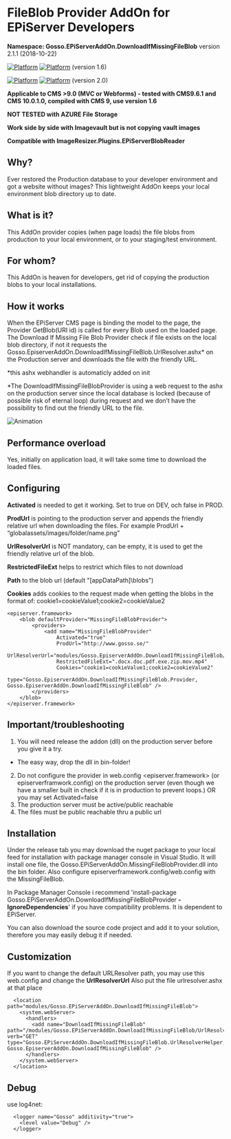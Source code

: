 # FileBlob Provider AddOn for EPiServer Developers
**Namespace: Gosso.EPiServerAddOn.DownloadIfMissingFileBlob** version 2.1.1 (2018-10-22)

[![Platform](https://img.shields.io/badge/Episerver-%209.0+-orange.svg?style=flat)](http://world.episerver.com/cms/) [![Platform](https://img.shields.io/badge/Episerver-%2010.0-green.svg?style=flat)](http://world.episerver.com/cms/) (version 1.6)

[![Platform](https://img.shields.io/badge/Platform-.NET%204.6.1-blue.svg?style=flat)](https://msdn.microsoft.com/en-us/library/w0x726c2%28v=vs.110%29.aspx) [![Platform](https://img.shields.io/badge/Episerver-%2011.1-green.svg?style=flat)](http://world.episerver.com/cms/) (version 2.0)


**Applicable to CMS >9.0 (MVC or Webforms) - tested with CMS9.6.1 and CMS 10.0.1.0, compiled with CMS 9, use version 1.6**  

**NOT TESTED with AZURE File Storage**

**Work side by side with Imagevault but is not copying vault images**

**Compatible with ImageResizer.Plugins.EPiServerBlobReader**

## Why?
Ever restored the Production database to your developer environment and got a website without images? This lightweight AddOn keeps your local environment blob directory up to date.
## What is it?
This AddOn provider copies (when page loads) the file blobs from production to your local environment, or to your staging/test environment.
## For whom?
This AddOn is heaven for developers, get rid of copying the production blobs to your local installations.
## How it works
When the EPiServer CMS page is binding the model to the page, the Provider GetBlob(URI id) is called for every Blob used on the loaded page. The Download If Missing File Blob Provider check if file exists on the local blob directory, if not it requests the Gosso.EpiserverAddOn.DownloadIfMissingFileBlob.UrlResolver.ashx* on the Production server and downloads the file with the friendly URL.

*this ashx webhandler is automaticly added on init

*The DownloadIfMissingFileBlobProvider is using a web request to the ashx on the production server since the local database is locked (because of possible risk of eternal loop) during request and we don’t have the possibility to find out the friendly URL to the file.

![Animation](https://github.com/LucGosso/Gosso.EPiServerAddOn.DownloadIfMissingFileBlob/blob/master/Animation-MissingFileBlobProvider.gif?raw=true)

## Performance overload
Yes, initially on application load, it will take some time to download the loaded files.
## Configuring

**Activated** is needed to get it working. Set to true on DEV, och false in PROD.

**ProdUrl** is pointing to the production server and appends the friendly relative url when downloading the files. For example  ProdUrl + “globalassets/images/folder/name.png”

**UrlResolverUrl** is NOT mandatory, can be empty, it is used to get the friendly relative url of the blob.

**RestrictedFileExt** helps to restrict which files to not download

**Path** to the blob url (default "[appDataPath]\\blobs")

**Cookies** adds cookies to the request made when getting the blobs in the format of: cookie1=cookieValue1;cookie2=cookieValue2

```
<episerver.framework>
	<blob defaultProvider="MissingFileBlobProvider">
		<providers>
			<add name="MissingFileBlobProvider"
			    Activated="true"
				ProdUrl="http://www.gosso.se/"
				UrlResolverUrl="modules/Gosso.EpiserverAddOn.DownloadIfMissingFileBlob/urlresolver.ashx"
				RestrictedFileExt=".docx.doc.pdf.exe.zip.mov.mp4"
				Cookies="cookie1=cookieValue1;cookie2=cookieValue2"
				type="Gosso.EpiserverAddOn.DownloadIfMissingFileBlob.Provider, Gosso.EpiserverAddOn.DownloadIfMissingFileBlob" />
		</providers>
	</blob>
</episerver.framework>
```


## Important/troubleshooting 
1.	You will need release the addon (dll) on the production server before you give it a try.
  - The easy way, drop the dll in bin-folder!
2.	Do not configure the provider in web.config <episerver.framework>
    (or episerverframwork.config) on the production server (even though we have a smaller built in check if it is in production to prevent loops.) OR you may set Activated=false
3.	The production server must be active/public reachable
4.	The files must be public reachable thru a public url

## Installation
Under the release tab you may download the nuget package to your local feed for installation with package manager console in Visual Studio. It will install one file, the Gosso.EPiServerAddOn.MissingFileBlobProvider.dll into the bin folder. Also configure episerverframework.config/web.config with the MissingFileBlob.

In Package Manager Console i recommend 'install-package Gosso.EPiServerAddOn.DownloadIfMissingFileBlobProvider **-IgnoreDependencies**' if you have compatibility problems. It is dependent to EPiServer.

You can also download the source code project and add it to your solution, therefore you may easily debug it if needed.

## Customization

If you want to change the default URLResolver path, you may use this web.config and change the **UrlResolverUrl**
Also put the file urlresolver.ashx at that place
```
  <location path="modules/Gosso.EPiServerAddOn.DownloadIfMissingFileBlob">
    <system.webServer>
      <handlers>
        <add name="DownloadIfMissingFileBlob" path="/modules/Gosso.EPiServerAddOn.DownloadIfMissingFileBlob/UrlResolver.ashx" verb="GET" type="Gosso.EPiServerAddOn.DownloadIfMissingFileBlob.UrlResolverHelper, Gosso.EpiserverAddOn.DownloadIfMissingFileBlob" />
      </handlers>
    </system.webServer>
  </location>
```

## Debug

use log4net: 
```
  <logger name="Gosso" additivity="true">
    <level value="Debug" />
  </logger>
```
